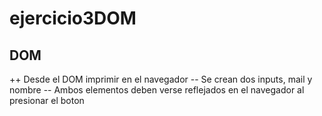 # ejercicio3DOM
## DOM
++ Desde el DOM imprimir en el navegador
-- Se crean dos inputs, mail y nombre
-- Ambos elementos deben verse reflejados en el navegador al presionar el boton
